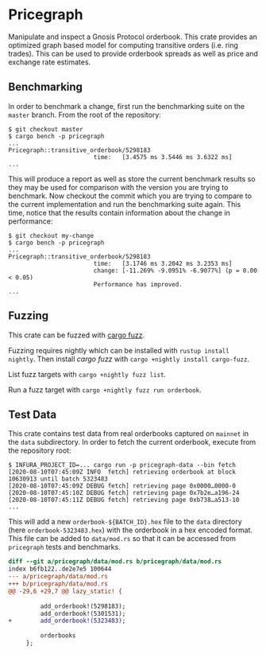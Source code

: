 # Pricegraph

Manipulate and inspect a Gnosis Protocol orderbook. This crate provides an
optimized graph based model for computing transitive orders (i.e. ring trades).
This can be used to provide orderbook spreads as well as price and exchange
rate estimates.

## Benchmarking

In order to benchmark a change, first run the benchmarking suite on the `master`
branch. From the root of the repository:

```
$ git checkout master
$ cargo bench -p pricegraph
...
Pricegraph::transitive_orderbook/5298183
                        time:   [3.4575 ms 3.5446 ms 3.6322 ms]
...
```

This will produce a report as well as store the current benchmark results so
they may be used for comparison with the version you are trying to benchmark.
Now checkout the commit which you are trying to compare to the current
implementation and run the benchmarking suite again. This time, notice that the
results contain information about the change in performance:

```
$ git checkout my-change
$ cargo bench -p pricegraph
...
Pricegraph::transitive_orderbook/5298183
                        time:   [3.1746 ms 3.2042 ms 3.2353 ms]
                        change: [-11.269% -9.0951% -6.9077%] (p = 0.00 < 0.05)
                        Performance has improved.
...
```

## Fuzzing

This crate can be fuzzed with [cargo fuzz](https://github.com/rust-fuzz/cargo-fuzz).

Fuzzing requires nightly which can be installed with `rustup install nightly`.
Then install *cargo fuzz* with `cargo +nightly install cargo-fuzz`.

List fuzz targets with `cargo +nightly fuzz list`.

Run a fuzz target with `cargo +nightly fuzz run orderbook`.

## Test Data

This crate contains test data from real orderbooks captured on `mainnet` in the
`data` subdirectory. In order to fetch the current orderbook, execute from the
repository root:

```
$ INFURA_PROJECT_ID=... cargo run -p pricegraph-data --bin fetch
[2020-08-10T07:45:09Z INFO  fetch] retrieving orderbook at block 10630913 until batch 5323483
[2020-08-10T07:45:09Z DEBUG fetch] retrieving page 0x0000…0000-0
[2020-08-10T07:45:10Z DEBUG fetch] retrieving page 0x7b2e…a196-24
[2020-08-10T07:45:11Z DEBUG fetch] retrieving page 0xb738…a513-10
...
```

This will add a new `orderbook-${BATCH_ID}.hex` file to the `data` directory
(here `orderbook-5323483.hex`) with the orderbook in a hex encoded format. This
file can be added to `data/mod.rs` so that it can be accessed from `pricegraph`
tests and benchmarks.

```diff
diff --git a/pricegraph/data/mod.rs b/pricegraph/data/mod.rs
index b6fb122..de2e7e5 100644
--- a/pricegraph/data/mod.rs
+++ b/pricegraph/data/mod.rs
@@ -29,6 +29,7 @@ lazy_static! {
 
         add_orderbook!(5298183);
         add_orderbook!(5301531);
+        add_orderbook!(5323483);
 
         orderbooks
     };
```
